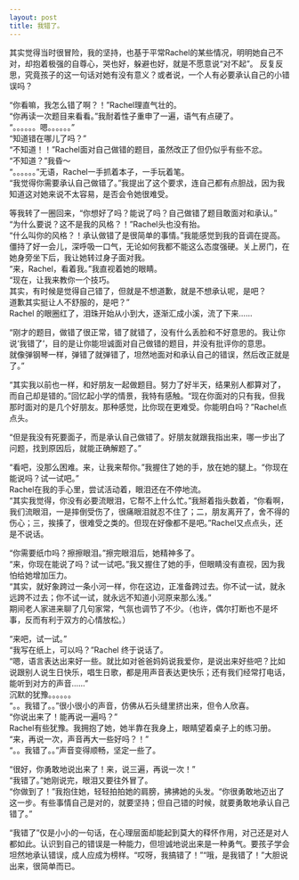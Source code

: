 ```yaml
---
layout: post
title: 我错了。
---
```


<p>其实觉得当时很冒险，我的坚持，也基于平常Rachel的某些情况，明明她自己不对，却抱着极强的自尊心，哭也好，躲避也好，就是不愿意说“对不起”。 反复反思，究竟孩子的这一句话对她有没有意义？或者说，一个人有必要承认自己的小错误吗？</p>
<p>“你看嘛，我怎么错了啊？！”Rachel理直气壮的。<br />
“你再读一次题目来看看。”我耐着性子重申了一遍，语气有点硬了。<br />
“。。。。。。嗯。。。。。。”<br />
 “知道错在哪儿了吗？”<br />
“不知道！！”Rachel面对自己做错的题目，虽然改正了但仍似乎有些不忿。<br />
“不知道？”我昏～<br />
“。。。。。。”无语，Rachel一手抓着本子，一手玩着笔。<br />
“我觉得你需要承认自己做错了。”我提出了这个要求，连自己都有点胆战，因为我知道这对她来说不太容易，是否会令她很难受。</p>
<p>等我转了一圈回来，“你想好了吗？能说了吗？自己做错了题目敢面对和承认。”<br />
“为什么要说？这不是我的风格？！”Rachel头也没有抬。<br />
“什么叫你的风格？！承认做错了是很简单的事情。”我能感觉到我的音调在提高。<br />
僵持了好一会儿，深呼吸一口气，无论如何我都不能这么态度强硬。关上房门，在她身旁坐下后，我让她转过身子面对我。<br />
“来，Rachel，看着我。”我直视着她的眼睛。<br />
“现在，让我来教你一个技巧。<br />
其实，有时候是觉得自己错了，但就是不想道歉，就是不想承认呢，是吧？<br />
道歉其实挺让人不舒服的，是吧？”<br />
Rachel 的眼圈红了，泪珠开始从小到大，逐渐汇成小溪，流了下来……</p>
<p>“刚才的题目，做错了很正常，错了就错了，没有什么丢脸和不好意思的。我让你说‘我错了’，目的是让你能坦诚面对自己做错的题目，并没有批评你的意思。<br />
就像弹钢琴一样，弹错了就弹错了，坦然地面对和承认自己的错误，然后改正就是了。”</p>
<p>“其实我以前也一样，和好朋友一起做题目。努力了好半天，结果别人都算对了，而自己却是错的。”回忆起小学的情景，我特有感触。“现在你面对的只有我，但我那时面对的是几个好朋友。那种感觉，比你现在更难受。你能明白吗？”Rachel点点头。</p>
<p>“但是我没有死要面子，而是承认自己做错了。好朋友就跟我指出来，哪一步出了问题，找到原因后，就能正确解题了。”</p>
<p>“看吧，没那么困难。来，让我来帮你。”我握住了她的手，放在她的腿上。“你现在能说吗？试一试吧。”<br />
Rachel在我的手心里，尝试活动着，眼泪还在不停地流。<br />
“其实我觉得，你没有必要流眼泪，它帮不上什么忙。”我掰着指头数着，“你看啊，我们流眼泪，一是摔倒受伤了，很痛眼泪就忍不住了；二，朋友离开了，舍不得的伤心；三，挨揍了，很难受之类的。但现在好像都不是吧。”Rachel又点点头，还是不说话。</p>
<p>“你需要纸巾吗？擦擦眼泪。”擦完眼泪后，她精神多了。<br />
“来，你现在能说了吗？试一试吧。”我又握住了她的手，但眼睛没有直视，因为我怕给她增加压力。<br />
“其实，就好象跨过一条小河一样，你在这边，正准备跨过去。你不试一试，就永远跨不过去；你不试一试，就永远不知道小河原来那么浅。”<br />
期间老人家进来聊了几句家常，气氛也调节了不少。（也许，偶尔打断也不是坏事，反而有利于双方的心情放松。）</p>
<p>“来吧，试一试。”<br />
“我写在纸上，可以吗？”Rachel 终于说话了。<br />
“嗯，语言表达出来好一些。就比如对爸爸妈妈说我爱你，是说出来好些吧？比如说跟别人说生日快乐，唱生日歌，都是用声音表达更快乐；还有我们经常打电话，能听到对方的声音……”<br />
沉默的犹豫。。。。。。<br />
“。。我错了。。”很小很小的声音，仿佛从石头缝里挤出来，但令人欣喜。<br />
“你说出来了！能再说一遍吗？”<br />
Rachel有些犹豫。我拥抱了她，她半靠在我身上，眼睛望着桌子上的练习册。<br />
“来，再说一次，声音再大一些好吗？！”<br />
“。。我错了。。”声音变得顺畅，坚定一些了。</p>
<p>“很好，你勇敢地说出来了！来，说三遍，再说一次！”<br />
“我错了。”她刚说完，眼泪又要往外冒了。<br />
“你做到了！”我抱住她，轻轻拍拍她的肩膀，拂拂她的头发。“你很勇敢地迈出了这一步。有些事情自己是对的，就要坚持；但自己错的时候，就要勇敢地承认自己错了。”</p>
<p>“我错了”仅是小小的一句话，在心理层面却能起到莫大的释怀作用，对己还是对人都如此。认识到自己的错误是一种能力，但坦诚地说出来是一种勇气。要孩子学会坦然地承认错误，成人应成为榜样。“哎呀，我搞错了！”“哦，是我错了！”大胆说出来，很简单而已。</p>
